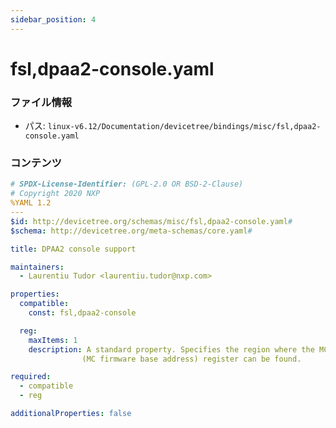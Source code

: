 ```yaml
---
sidebar_position: 4
---
```

# fsl,dpaa2-console.yaml

### ファイル情報

- パス: `linux-v6.12/Documentation/devicetree/bindings/misc/fsl,dpaa2-console.yaml`

### コンテンツ

```yaml
# SPDX-License-Identifier: (GPL-2.0 OR BSD-2-Clause)
# Copyright 2020 NXP
%YAML 1.2
---
$id: http://devicetree.org/schemas/misc/fsl,dpaa2-console.yaml#
$schema: http://devicetree.org/meta-schemas/core.yaml#

title: DPAA2 console support

maintainers:
  - Laurentiu Tudor <laurentiu.tudor@nxp.com>

properties:
  compatible:
    const: fsl,dpaa2-console

  reg:
    maxItems: 1
    description: A standard property. Specifies the region where the MCFBA
                (MC firmware base address) register can be found.

required:
  - compatible
  - reg

additionalProperties: false

```
